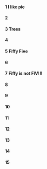 #### 1 I like pie
#### 2
#### 3 Trees
#### 4
#### 5 Fiffy Five
#### 6
#### 7 Fiffy is not FIV!!!
#### 8
#### 9
#### 10
#### 11
#### 12
#### 13
#### 14
#### 15